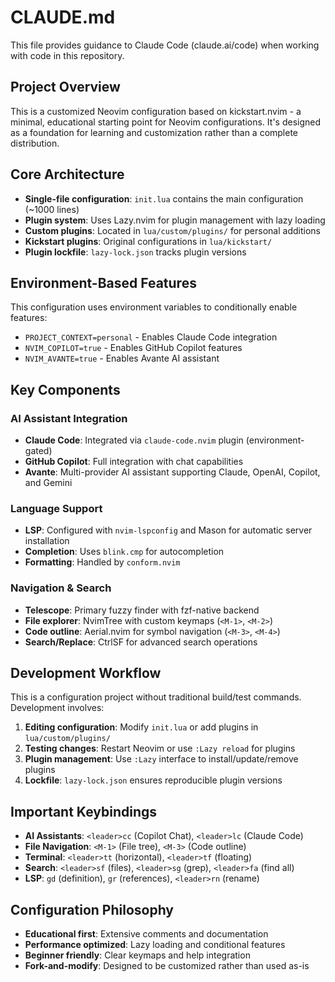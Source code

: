 # CLAUDE.md

This file provides guidance to Claude Code (claude.ai/code) when working with code in this repository.

## Project Overview

This is a customized Neovim configuration based on kickstart.nvim - a minimal, educational starting point for Neovim configurations. It's designed as a foundation for learning and customization rather than a complete distribution.

## Core Architecture

- **Single-file configuration**: `init.lua` contains the main configuration (~1000 lines)
- **Plugin system**: Uses Lazy.nvim for plugin management with lazy loading
- **Custom plugins**: Located in `lua/custom/plugins/` for personal additions
- **Kickstart plugins**: Original configurations in `lua/kickstart/`
- **Plugin lockfile**: `lazy-lock.json` tracks plugin versions

## Environment-Based Features

This configuration uses environment variables to conditionally enable features:

- `PROJECT_CONTEXT=personal` - Enables Claude Code integration
- `NVIM_COPILOT=true` - Enables GitHub Copilot features  
- `NVIM_AVANTE=true` - Enables Avante AI assistant

## Key Components

### AI Assistant Integration
- **Claude Code**: Integrated via `claude-code.nvim` plugin (environment-gated)
- **GitHub Copilot**: Full integration with chat capabilities
- **Avante**: Multi-provider AI assistant supporting Claude, OpenAI, Copilot, and Gemini

### Language Support
- **LSP**: Configured with `nvim-lspconfig` and Mason for automatic server installation
- **Completion**: Uses `blink.cmp` for autocompletion
- **Formatting**: Handled by `conform.nvim`

### Navigation & Search
- **Telescope**: Primary fuzzy finder with fzf-native backend
- **File explorer**: NvimTree with custom keymaps (`<M-1>`, `<M-2>`)
- **Code outline**: Aerial.nvim for symbol navigation (`<M-3>`, `<M-4>`)
- **Search/Replace**: CtrlSF for advanced search operations

## Development Workflow

This is a configuration project without traditional build/test commands. Development involves:

1. **Editing configuration**: Modify `init.lua` or add plugins in `lua/custom/plugins/`
2. **Testing changes**: Restart Neovim or use `:Lazy reload` for plugins
3. **Plugin management**: Use `:Lazy` interface to install/update/remove plugins
4. **Lockfile**: `lazy-lock.json` ensures reproducible plugin versions

## Important Keybindings

- **AI Assistants**: `<leader>cc` (Copilot Chat), `<leader>lc` (Claude Code)
- **File Navigation**: `<M-1>` (File tree), `<M-3>` (Code outline)  
- **Terminal**: `<leader>tt` (horizontal), `<leader>tf` (floating)
- **Search**: `<leader>sf` (files), `<leader>sg` (grep), `<leader>fa` (find all)
- **LSP**: `gd` (definition), `gr` (references), `<leader>rn` (rename)

## Configuration Philosophy

- **Educational first**: Extensive comments and documentation
- **Performance optimized**: Lazy loading and conditional features
- **Beginner friendly**: Clear keymaps and help integration
- **Fork-and-modify**: Designed to be customized rather than used as-is